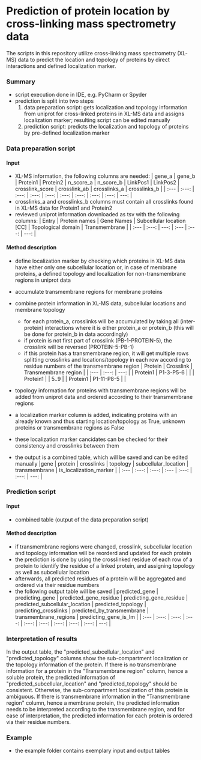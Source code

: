 # Prediction of protein location by cross-linking mass spectrometry data
The scripts in this repository utilize cross-linking mass spectrometry (XL-MS) data to predict the location and topology of proteins by direct interactions and defined localization marker.

### Summary
- script execution done in IDE, e.g. PyCharm or Spyder
- prediction is split into two steps
  1. data preparation script: gets localization and topology information from uniprot for cross-linked proteins in XL-MS data and assigns localization marker; resulting script can be edited manually
  2. prediction script: predicts the localization and topology of proteins by pre-defined localization marker

### Data preparation script
#### Input
- XL-MS information, the following columns are needed:
  | gene_a | gene_b | Protein1 | Protein2 | n_score_a | n_score_b | LinkPos1 | LinkPos2 | crosslink_score | crosslink_ab | crosslinks_a | crosslinks_b |
  | :--- | :---: | :---: | :---: | :---: |  :---: | :---: | :---: | :---: | ---: |
- crosslinks_a and crosslinks_b columns must contain all crosslinks found in XL-MS data for Protein1 and Protein2
- reviewed uniprot information downloaded as tsv with the following columns:
  | Entry | Protein names | Gene Names | Subcellular location [CC] | Topological domain | Transmembrane |
  | :--- | :---: | ---: | :--- | :---: | ---: |

#### Method description
- define localization marker by checking which proteins in XL-MS data have either only one subcellular location or, in case of membrane proteins, a defined topology and localization for non-transmembrane regions in uniprot data
- accumulate transmembrane regions for membrane proteins
- combine protein information in XL-MS data, subcellular locations and membrane topology
  - for each protein_a, crosslinks will be accumulated by taking all (inter-protein) interactions where it is either protein_a or protein_b (this will be done for protein_b in data accordingly)
  - if protein is not first part of crosslink (PB-1-PROTEIN-5), the crosslink will be reversed (PROTEIN-5-PB-1)
  - if this protein has a transmembrane region, it will get multiple rows splitting crosslinks and
    locations/topology in each row according to residue numbers of the transmembrane region 
      | Protein | Crosslink | Transmembrane region |
      | :--- | :---: | ---: |
      | Protein1 | P1-3-P5-6 | |
      | Protein1 |           | 5..9 |
      | Protein1 | P1-11-P8-5 | |

- topology information for proteins with transmembrane regions will be added from uniprot data and ordered according to their transmembrane regions
- a localization marker column is added, indicating proteins with an already known and thus starting location/topology as True, unknown proteins or transmembrane regions as False
- these localization marker cancidates can be checked for their consistency and crosslinks between them
- the output is a combined table, which will be saved and can be edited manually
  |gene | protein | crosslinks | topology | subcellular_location | transmembrane | is_localization_marker |
  | :--- | :---: | :---: | :--- | :---: | :---: | ---: |
  
### Prediction script
#### Input
- combined table (output of the data preparation script)

#### Method description
- if transmembrane regions were changed, crosslink, subcellular location and topology information will be reorderd and updated for each protein
- the prediction is done by using the crosslinked residue of each row of a protein to identify the residue of a linked protein, and assigning topology as well as subcellular location 
- afterwards, all predicted residues of a protein will be aggregated and ordered via their residue numbers
- the following output table will be saved
  | predicted_gene | predicting_gene | predicted_gene_residue | predicting_gene_residue | predicted_subcellular_location | predicted_topology | predicting_crosslinks | predicted_by_transmembrane | transmembrane_regions | predicting_gene_is_lm |
  | :--- | :---: | :---: | :---: | :---: | :---: | :---: | :---: | :---: | ---: |


### Interpretation of results
In the output table, the "predicted_subcellular_location" and "predicted_topology" columns show the sub-compartment localization or the topology information of the protein.
If there is no transmembrane information for a protein in the "Transmembrane region" column, hence a soluble protein, the predicted information of "predicted_subcellular_location" and "predicted_topology" should be consistent. Otherwise, the sub-compartment localization of this protein is ambiguous.
If there is transmembrane information in the "Transmembrane region" column, hence a membrane protein, the predicted information needs to be interpreted according to the transmembrane region, and for ease of interpretation, the predicted information for each protein is ordered via their residue numbers.

### Example
- the example folder contains exemplary input and output tables 
